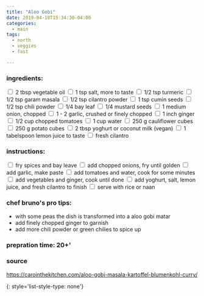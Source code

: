 ```yaml
---
title: "Aloo Gobi"
date: 2019-04-18T15:34:30-04:00
categories:
  - main 
tags:
  - north
  - veggies
  - fast

---
```


### ingredients:

<input type="checkbox"> 2 tbsp vegetable oil 
<input type="checkbox"> 1 tsp salt, more to taste 
<input type="checkbox"> 1/2 tsp turmeric
<input type="checkbox"> 1/2 tsp garam masala
<input type="checkbox"> 1/2 tsp cilantro powder 
<input type="checkbox"> 1 tsp cumin seeds 
<input type="checkbox"> 1/2 tsp chili powder 
<input type="checkbox"> 1/4 bay leaf
<input type="checkbox"> 1/4 mustard seeds
<input type="checkbox"> 1 medium onion, chopped
<input type="checkbox"> 1 - 2 garlic, crushed or finely chopped
<input type="checkbox"> 1 inch ginger
<input type="checkbox"> 1/2 cup chopped tomatoes
<input type="checkbox"> 1 cup water
<input type="checkbox"> 250 g cauliflower cubes
<input type="checkbox"> 250 g potato cubes
<input type="checkbox"> 2 tbsp yoghurt or coconut milk (vegan)
<input type="checkbox"> 1 tabelspoon lemon juice to taste
<input type="checkbox"> fresh cilantro


### instructions:
<input type="checkbox"> fry spices and bay leave
<input type="checkbox"> add chopped onions, fry until golden
<input type="checkbox"> add garlic, make paste
<input type="checkbox"> add tomatoes and water, cook for some minutes
<input type="checkbox"> add vegetables and ginger, cook until done
<input type="checkbox"> add yoghurt, salt, lemon juice, and fresh cilantro to finish
<input type="checkbox"> serve with rice or naan

### chef bruno's pro tips:

- with some peas the dish is transformed into a aloo gobi matar
- add finely chopped ginger to garnish
- add more chili powder or green chilies to spice up

### prepration time: 20+'

### source

https://carointhekitchen.com/aloo-gobi-masala-kartoffel-blumenkohl-curry/


{: style='list-style-type: none'}


